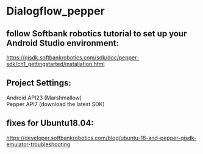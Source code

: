 # Dialogflow_pepper
## follow Softbank robotics tutorial to set up your Android Studio environment:  
https://qisdk.softbankrobotics.com/sdk/doc/pepper-sdk/ch1_gettingstarted/installation.html

## Project Settings:  
Android API23 (Marshmallow)  
Pepper API7 (download the latest SDK)  

## fixes for Ubuntu18.04:  
https://developer.softbankrobotics.com/blog/ubuntu-18-and-pepper-qisdk-emulator-troubleshooting
